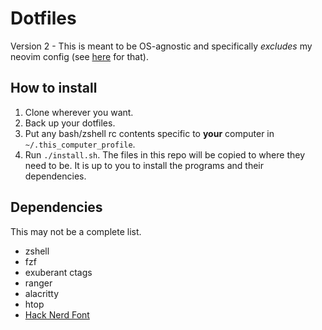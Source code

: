 # Dotfiles

Version 2 - This is meant to be OS-agnostic and specifically _excludes_ my
neovim config (see [here](https://github.com/jonathanlamar/nvim) for that).

## How to install

1. Clone wherever you want.
2. Back up your dotfiles.
3. Put any bash/zshell rc contents specific to **your** computer in
   `~/.this_computer_profile`.
2. Run `./install.sh`.  The files in this repo will be copied to where they need
   to be.  It is up to you to install the programs and their dependencies.

## Dependencies

This may not be a complete list.

* zshell
* fzf
* exuberant ctags
* ranger
* alacritty
* htop
* [Hack Nerd Font](https://www.nerdfonts.com/font-downloads)
